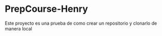 # PrepCourse-Henry

Este proyecto es una prueba de como crear un repositorio y clonarlo de manera local